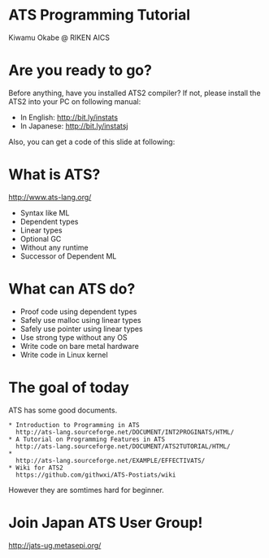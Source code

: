 # ATS Programming Tutorial

Kiwamu Okabe @ RIKEN AICS

# Are you ready to go?

Before anything, have you installed ATS2 compiler?
If not, please install the ATS2 into your PC on following manual:

* In English: http://bit.ly/instats
* In Japanese: http://bit.ly/instatsj

Also, you can get a code of this slide at following:

# What is ATS?

http://www.ats-lang.org/

* Syntax like ML
* Dependent types
* Linear types
* Optional GC
* Without any runtime
* Successor of Dependent ML

# What can ATS do?

* Proof code using dependent types
* Safely use malloc using linear types
* Safely use pointer using linear types
* Use strong type without any OS
* Write code on bare metal hardware
* Write code in Linux kernel

# The goal of today

ATS has some good documents.

~~~
* Introduction to Programming in ATS
  http://ats-lang.sourceforge.net/DOCUMENT/INT2PROGINATS/HTML/
* A Tutorial on Programming Features in ATS
  http://ats-lang.sourceforge.net/DOCUMENT/ATS2TUTORIAL/HTML/
* 
  http://ats-lang.sourceforge.net/EXAMPLE/EFFECTIVATS/
* Wiki for ATS2
  https://github.com/githwxi/ATS-Postiats/wiki
~~~

However they are somtimes hard for beginner.

# Join Japan ATS User Group!

http://jats-ug.metasepi.org/

